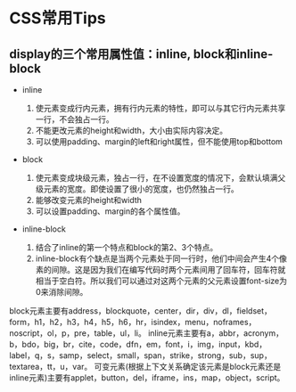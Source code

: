 # CSS常用Tips
## display的三个常用属性值：inline, block和inline-block
* inline

  1. 使元素变成行内元素，拥有行内元素的特性，即可以与其它行内元素共享一行，不会独占一行。
  2. 不能更改元素的height和width，大小由实际内容决定。
  3. 可以使用padding、margin的left和right属性，但不能使用top和bottom
* block

  1. 使元素变成块级元素，独占一行，在不设置宽度的情况下，会默认填满父级元素的宽度。即使设置了很小的宽度，也仍然独占一行。
  2. 能够改变元素的height和width
  3. 可以设置padding、margin的各个属性值。
* inline-block

  1. 结合了inline的第一个特点和block的第2、3个特点。
  2. inline-block有个缺点是当两个元素处于同一行时，他们中间会产生4个像素的间隙。这是因为我们在编写代码时两个元素间用了回车符，回车符就相当于空白符。所以我们可以通过对这两个元素的父元素设置font-size为0来消除间隙。

block元素主要有address，blockquote，center，dir，div，dl，fieldset，form，h1，h2，h3，h4，h5，h6，hr，isindex，menu，noframes，noscript，ol，p，pre，table，ul，li。
inline元素主要有a，abbr，acronym，b，bdo，big，br，cite，code，dfn，em，font，i，img，input，kbd，label，q，s，samp，select，small，span，strike，strong，sub，sup，textarea，tt，u，var。
可变元素(根据上下文关系确定该元素是block元素还是inline元素)主要有applet，button，del，iframe，ins，map，object，script。